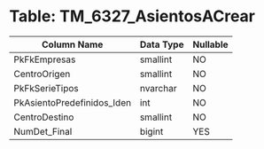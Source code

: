 # Table: TM_6327_AsientosACrear

| Column Name | Data Type | Nullable |
|-------------|-----------|----------|
| PkFkEmpresas | smallint | NO |
| CentroOrigen | smallint | NO |
| PkFkSerieTipos | nvarchar | NO |
| PkAsientoPredefinidos_Iden | int | NO |
| CentroDestino | smallint | NO |
| NumDet_Final | bigint | YES |
